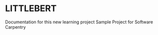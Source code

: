 LITTLEBERT
==========
Documentation for this new learning project
Sample Project for Software Carpentry
